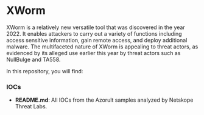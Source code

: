 # XWorm

XWorm is a relatively new versatile tool that was discovered in the year 2022. 
It enables attackers to carry out a variety of functions including access sensitive information, gain remote access, and deploy additional malware. 
The multifaceted nature of XWorm is appealing to threat actors, as evidenced by its alleged use earlier this year by threat actors such as NullBulge and TA558.

In this repository, you will find:

### IOCs
* **README.md**: All IOCs from the Azorult samples analyzed by Netskope Threat Labs.
